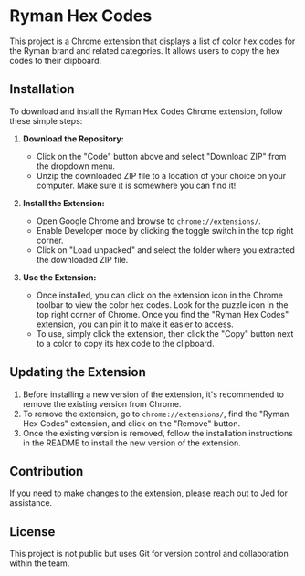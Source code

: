 # Ryman Hex Codes

This project is a Chrome extension that displays a list of color hex codes for the Ryman brand and related categories. It allows users to copy the hex codes to their clipboard. 

## Installation
To download and install the Ryman Hex Codes Chrome extension, follow these simple steps:

1. **Download the Repository:**
   - Click on the "Code" button above and select "Download ZIP" from the dropdown menu.
   - Unzip the downloaded ZIP file to a location of your choice on your computer. Make sure it is somewhere you can find it!

2. **Install the Extension:**
   - Open Google Chrome and browse to `chrome://extensions/`.
   - Enable Developer mode by clicking the toggle switch in the top right corner.
   - Click on "Load unpacked" and select the folder where you extracted the downloaded ZIP file.

3. **Use the Extension:**
   - Once installed, you can click on the extension icon in the Chrome toolbar to view the color hex codes. Look for the puzzle icon in the top right corner of Chrome. Once you find the "Ryman Hex Codes" extension, you can pin it to make it easier to access. 
   - To use, simply click the extension, then click the "Copy" button next to a color to copy its hex code to the clipboard.
 
## Updating the Extension

1. Before installing a new version of the extension, it's recommended to remove the existing version from Chrome.
2. To remove the extension, go to `chrome://extensions/`, find the "Ryman Hex Codes" extension, and click on the "Remove" button.
3. Once the existing version is removed, follow the installation instructions in the README to install the new version of the extension.

## Contribution
If you need to make changes to the extension, please reach out to Jed for assistance.

## License
This project is not public but uses Git for version control and collaboration within the team.
